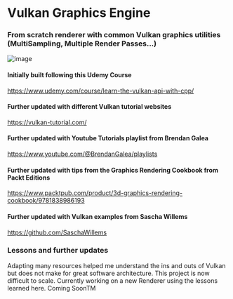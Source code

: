 # Vulkan Graphics Engine

### From scratch renderer with common Vulkan graphics utilities (MultiSampling, Multiple Render Passes...)

![image](https://github.com/VincentPerriot/Vulkan_Graphics_cpp/assets/32515747/6668620b-e7b6-445e-a306-aa5273963347)

#### Initially built following this Udemy Course
https://www.udemy.com/course/learn-the-vulkan-api-with-cpp/

#### Further updated with different Vulkan tutorial websites
https://vulkan-tutorial.com/

#### Further updated with Youtube Tutorials playlist from Brendan Galea
https://www.youtube.com/@BrendanGalea/playlists

#### Further updated with tips from the Graphics Rendering Cookbook from Packt Editions 
https://www.packtpub.com/product/3d-graphics-rendering-cookbook/9781838986193

#### Further updated with Vulkan examples from Sascha Willems
https://github.com/SaschaWillems

### Lessons and further updates
Adapting many resources helped me understand the ins and outs of Vulkan but does not make for great software architecture. This project is now difficult to scale.
Currently working on a new Renderer using the lessons learned here. Coming SoonTM
